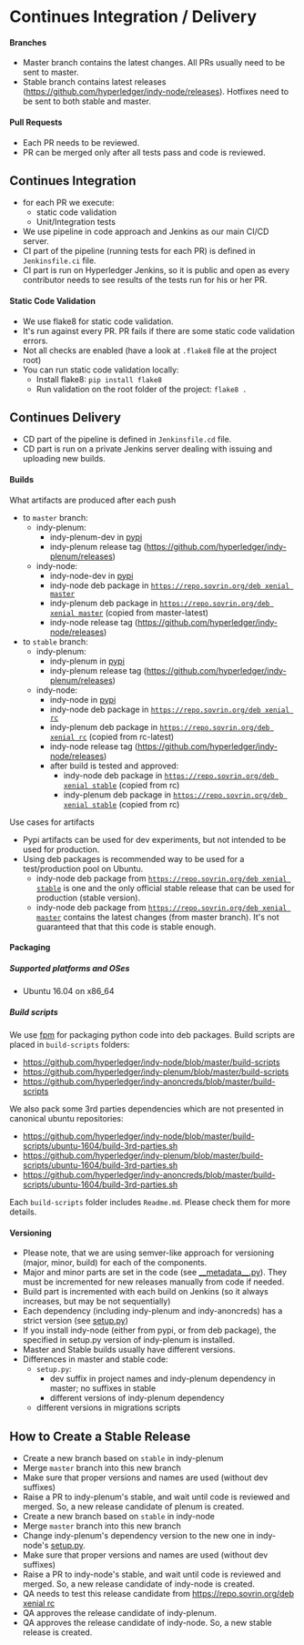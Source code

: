 # Continues Integration / Delivery

#### Branches

- Master branch contains the latest changes. All PRs usually need to be sent to master.
- Stable branch contains latest releases (https://github.com/hyperledger/indy-node/releases). Hotfixes need to be sent to both stable and master.

#### Pull Requests

- Each PR needs to be reviewed.
- PR can be merged only after all tests pass and code is reviewed.

## Continues Integration

- for each PR we execute:
    - static code validation
    - Unit/Integration tests
- We use pipeline in code approach and Jenkins as our main CI/CD server.
- CI part of the pipeline (running tests for each PR) is defined in `Jenkinsfile.ci` file.
- CI part is run on Hyperledger Jenkins, so it is public and open as every contributor needs to see results of the tests run for his or her PR.

#### Static Code Validation

- We use flake8 for static code validation.
- It's run against every PR. PR fails if there are some static code validation errors.
- Not all checks are enabled (have a look at `.flake8` file at the project root)
- You can run static code validation locally:
    - Install flake8: `pip install flake8`
    - Run validation on the root folder of the project: `flake8 .`


## Continues Delivery

- CD part of the pipeline is defined in `Jenkinsfile.cd` file.
- CD part is run on a private Jenkins server dealing with issuing and uploading new builds.

#### Builds

What artifacts are produced after each push
- to `master` branch:
    - indy-plenum:
        - indy-plenum-dev in [pypi](https://pypi.python.org/pypi/indy-plenum-dev)
        - indy-plenum release tag (https://github.com/hyperledger/indy-plenum/releases)
    - indy-node:
        - indy-node-dev in [pypi](https://pypi.python.org/pypi/indy-node-dev)
        - indy-node deb package in [`https://repo.sovrin.org/deb xenial master`](https://repo.sovrin.org/lib/apt/xenial/master/)
        - indy-plenum deb package in [`https://repo.sovrin.org/deb xenial master`](https://repo.sovrin.org/lib/apt/xenial/master/) (copied from master-latest)
        - indy-node release tag (https://github.com/hyperledger/indy-node/releases)
- to `stable` branch:
    - indy-plenum:
        - indy-plenum in [pypi](https://pypi.python.org/pypi/indy-plenum)
        - indy-plenum release tag (https://github.com/hyperledger/indy-plenum/releases)
    - indy-node:
        - indy-node in [pypi](https://pypi.python.org/pypi/indy-node)
        - indy-node deb package in [`https://repo.sovrin.org/deb xenial rc`](https://repo.sovrin.org/lib/apt/xenial/rc/)
        - indy-plenum deb package in [`https://repo.sovrin.org/deb xenial rc`](https://repo.sovrin.org/lib/apt/xenial/rc/) (copied from rc-latest)
        - indy-node release tag (https://github.com/hyperledger/indy-node/releases)
        - after build is tested and approved:
            - indy-node deb package in [`https://repo.sovrin.org/deb xenial stable`](https://repo.sovrin.org/lib/apt/xenial/stable/) (copied from rc)
            - indy-plenum deb package in [`https://repo.sovrin.org/deb xenial stable`](https://repo.sovrin.org/lib/apt/xenial/stable/) (copied from rc)

Use cases for artifacts
- Pypi artifacts can be used for dev experiments, but not intended to be used for production.
- Using deb packages is recommended way to be used for a test/production pool on Ubuntu.
    - indy-node deb package from [`https://repo.sovrin.org/deb xenial stable`](https://repo.sovrin.org/lib/apt/xenial/stable/)
    is one and the only official stable release that can be used for production (stable version).
    - indy-node deb package from [`https://repo.sovrin.org/deb xenial master`](https://repo.sovrin.org/lib/apt/xenial/master/)
    contains the latest changes (from master branch). It's not guaranteed that that this code is stable enough.

#### Packaging

##### Supported platforms and OSes

- Ubuntu 16.04 on x86_64

##### Build scripts

We use [fpm](https://github.com/jordansissel/fpm) for packaging python code into deb packages. Build scripts are placed in `build-scripts` folders:
- https://github.com/hyperledger/indy-node/blob/master/build-scripts
- https://github.com/hyperledger/indy-plenum/blob/master/build-scripts
- https://github.com/hyperledger/indy-anoncreds/blob/master/build-scripts

We also pack some 3rd parties dependencies which are not presented in canonical ubuntu repositories:
- https://github.com/hyperledger/indy-node/blob/master/build-scripts/ubuntu-1604/build-3rd-parties.sh
- https://github.com/hyperledger/indy-plenum/blob/master/build-scripts/ubuntu-1604/build-3rd-parties.sh
- https://github.com/hyperledger/indy-anoncreds/blob/master/build-scripts/ubuntu-1604/build-3rd-parties.sh

Each `build-scripts` folder includes `Readme.md`. Please check them for more details.

#### Versioning

- Please note, that we are using semver-like approach for versioning (major, minor, build) for each of the components.
- Major and minor parts are set in the code (see [\_\_metadata\_\_.py](https://github.com/hyperledger/indy-node/blob/master/indy_node/__metadata__.py)). They must be incremented for new releases manually from code if needed.
- Build part is incremented with each build on Jenkins (so it always increases, but may be not sequentially)
- Each dependency (including indy-plenum and indy-anoncreds) has a strict version (see [setup.py](https://github.com/hyperledger/indy-node/blob/master/setup.py))
- If you install indy-node (either from pypi, or from deb package), the specified in setup.py version of indy-plenum is installed.
- Master and Stable builds usually have different versions.
- Differences in master and stable code:
    - `setup.py`:
        - dev suffix in project names and indy-plenum dependency in master; no suffixes in stable
        - different versions of indy-plenum dependency
    - different versions in migrations scripts

## How to Create a Stable Release

- Create a new branch based on `stable` in indy-plenum
- Merge `master` branch into this new branch
- Make sure that proper versions and names are used (without dev suffixes)
- Raise a PR to indy-plenum's stable, and wait until code is reviewed and merged. So, a new release candidate of plenum is created.
- Create a new branch based on `stable` in indy-node
- Merge `master` branch into this new branch
- Change indy-plenum's dependency version to the new one in indy-node's [setup.py](https://github.com/hyperledger/indy-node/blob/stable/setup.py).
- Make sure that proper versions and names are used (without dev suffixes)
- Raise a PR to indy-node's stable, and wait until code is reviewed and merged. So, a new release candidate of indy-node is created.
- QA needs to test this release candidate from [https://repo.sovrin.org/deb xenial rc](https://repo.sovrin.org/lib/apt/xenial/rc/)
- QA approves the release candidate of indy-plenum.
- QA approves the release candidate of indy-node. So, a new stable release is created.
